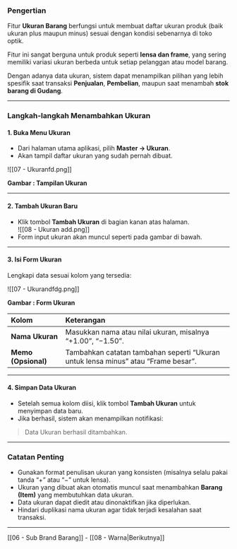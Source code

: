 ### Pengertian

Fitur **Ukuran Barang** berfungsi untuk membuat daftar ukuran produk (baik ukuran plus maupun minus) sesuai dengan kondisi sebenarnya di toko optik.  

Fitur ini sangat berguna untuk produk seperti **lensa dan frame**, yang sering memiliki variasi ukuran berbeda untuk setiap pelanggan atau model barang.  

Dengan adanya data ukuran, sistem dapat menampilkan pilihan yang lebih spesifik saat transaksi **Penjualan**, **Pembelian**, maupun saat menambah **stok barang di Gudang**.  

---

### Langkah-langkah Menambahkan Ukuran

#### 1. Buka Menu Ukuran  
- Dari halaman utama aplikasi, pilih **Master → Ukuran**.  
- Akan tampil daftar ukuran yang sudah pernah dibuat.

![[07 - Ukuranfd.png]]  
<figcaption><b>Gambar : Tampilan Ukuran</b></figcaption>

---

#### 2. Tambah Ukuran Baru  
- Klik tombol **Tambah Ukuran** di bagian kanan atas halaman.  
![[08 - Ukuran add.png]]  
- Form input ukuran akan muncul seperti pada gambar di bawah.

---

#### 3. Isi Form Ukuran  
Lengkapi data sesuai kolom yang tersedia:

![[07 - Ukurandfdg.png]]  
<figcaption><b>Gambar : Form Ukuran</b></figcaption>

| Kolom | Keterangan |
|:--|:--|
| **Nama Ukuran** | Masukkan nama atau nilai ukuran, misalnya “+1.00”, “−1.50”. |
| **Memo (Opsional)** | Tambahkan catatan tambahan seperti “Ukuran untuk lensa minus” atau “Frame besar”. |

---

#### 4. Simpan Data Ukuran  
- Setelah semua kolom diisi, klik tombol **Tambah Ukuran** untuk menyimpan data baru.  
- Jika berhasil, sistem akan menampilkan notifikasi:

> Data Ukuran berhasil ditambahkan.

---

### Catatan Penting

- Gunakan format penulisan ukuran yang konsisten (misalnya selalu pakai tanda “+” atau “−” untuk lensa).  
- Ukuran yang dibuat akan otomatis muncul saat menambahkan **Barang (Item)** yang membutuhkan data ukuran.  
- Data ukuran dapat diedit atau dinonaktifkan jika diperlukan.  
- Hindari duplikasi nama ukuran agar tidak terjadi kesalahan saat transaksi.

---

[[06 - Sub Brand Barang]]  -  [[08 - Warna|Berikutnya]]

